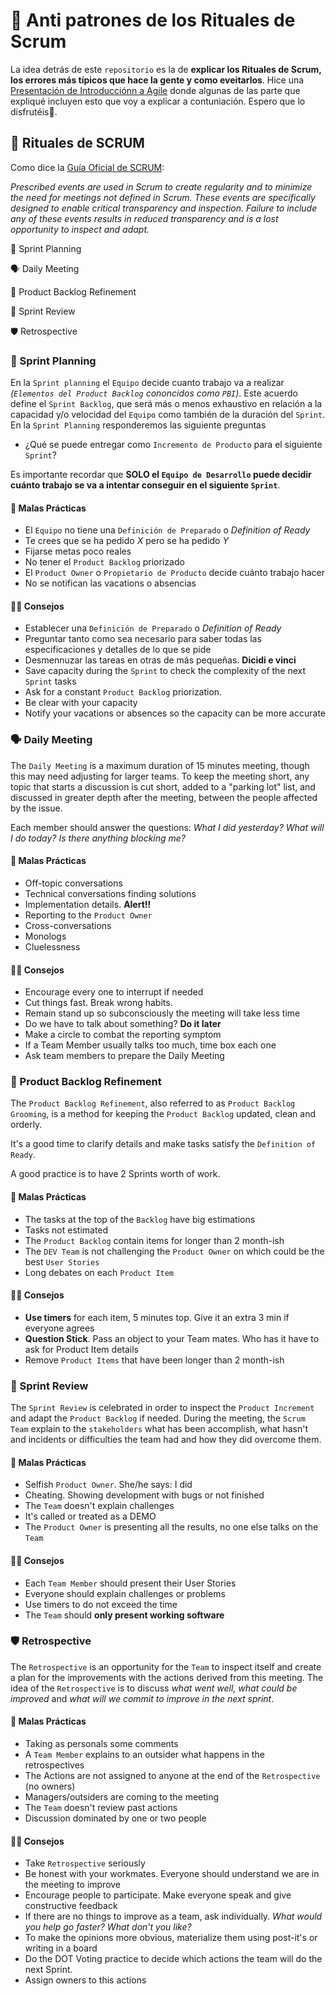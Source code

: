 # 🤷 Anti patrones de los Rituales de Scrum

La idea detrás de este `repositorio` es la de **explicar los Rituales de Scrum, los errores más típicos que hace la gente y como eveitarlos**. Hice una [Presentación de Introducciónn a Agile](https://slides.com/victorribero/practical_agile/fullscreen#/7/14 "Anti-patrones de los Rituales de Scrum") donde algunas de las parte que expliqué incluyen esto que voy a explicar a contuniación. Espero que lo disfrutéis🤗.

## 🧙 Rituales de SCRUM

Como dice la [Guía Oficial de SCRUM](https://scrumguides.org/docs/scrumguide/v2017/2017-Scrum-Guide-US.pdf "Descargar guía guide"):

_Prescribed events are used in Scrum to create regularity and to minimize the need for meetings not defined in Scrum._
_These events are specifically designed to enable critical transparency and inspection. Failure to include any of these events results in reduced transparency and is a lost opportunity to inspect and adapt._

🏁 Sprint Planning

🗣️ Daily Meeting

📝 Product Backlog Refinement

🎉 Sprint Review

🛡️ Retrospective

### 🏁 Sprint Planning

En la `Sprint planning` el `Equipo` decide cuanto trabajo va a realizar _(`Elementos del Product Backlog` cononcidos como `PBI`)_. Este acuerdo define el `Sprint Backlog`, que será más o menos exhaustivo en relación a la capacidad y/o velocidad del `Equipo` como también de la duración del `Sprint`. En la `Sprint Planning` responderemos las siguiente preguntas

- ¿Qué se puede entregar como `Incremento de Producto` para el siguiente `Sprint`?

Es importante recordar que **SOLO el `Equipo de Desarrollo` puede decidir cuánto trabajo se va a intentar conseguir en el siguiente `Sprint`**.

#### 🙅 Malas Prácticas

- El `Equipo` no tiene una `Definición de Preparado` o _Definition of Ready_
- Te crees que se ha pedido _X_ pero se ha pedido _Y_
- Fijarse metas poco reales
- No tener el `Product Backlog` priorizado
- El `Product Owner` o `Propietario de Producto` decide cuánto trabajo hacer
- No se notifican las vacations o absencias

#### 👨‍🏫 Consejos

- Establecer  una `Definición de Preparado` o _Definition of Ready_
- Preguntar tanto como sea necesario para saber todas las especificaciones y detalles de lo que se pide
- Desmennuzar las tareas en otras de más pequeñas. **Dicidi e vinci**
- Save capacity during the `Sprint` to check the complexity of the next `Sprint` tasks
- Ask for a constant `Product Backlog` priorization.
- Be clear with your capacity
- Notify your vacations or absences so the capacity can be more accurate

### 🗣️ Daily Meeting

The `Daily Meeting` is a maximum duration of 15 minutes meeting, though this may need adjusting for larger teams. To keep the meeting short, any topic that starts a discussion is cut short, added to a "parking lot" list, and discussed in greater depth after the meeting, between the people affected by the issue.

Each member should answer the questions: _What I did yesterday? What will I do today? Is there anything blocking me?_

#### 🙅 Malas Prácticas

- Off-topic conversations
- Technical conversations finding solutions
- Implementation details. **Alert!!**
- Reporting to the `Product Owner`
- Cross-conversations
- Monologs
- Cluelessness

#### 👨‍🏫 Consejos

- Encourage every one to interrupt if needed
- Cut things fast. Break wrong habits.
- Remain stand up so subconsciously the meeting will take less time
- Do we have to talk about something? **Do it later**
- Make a circle to combat the reporting symptom
- If a Team Member usually talks too much, time box each one
- Ask team members to prepare the Daily Meeting

### 📝 Product Backlog Refinement

The `Product Backlog Refinement`, also referred to as `Product Backlog Grooming`, is a method for keeping the `Product Backlog` updated, clean and orderly.

It's a good time to clarify details and make tasks satisfy the `Definition of Ready`.

A good practice is to have 2 Sprints worth of work.

#### 🙅 Malas Prácticas

- The tasks at the top of the `Backlog` have big estimations
- Tasks not estimated
- The `Product Backlog` contain items for longer than 2 month-ish
- The `DEV Team` is not challenging the `Product Owner` on which could be the best `User Stories`
- Long debates on each `Product Item`

#### 👨‍🏫 Consejos

- **Use timers** for each item, 5 minutes top. Give it an extra 3 min if everyone agrees
- **Question Stick**. Pass an object to your Team mates. Who has it have to ask for Product Item details
- Remove `Product Items` that have been longer than 2 month-ish

### 🎉 Sprint Review

The `Sprint Review` is celebrated in order to inspect the `Product Increment` and adapt the `Product Backlog` if needed.
During the meeting, the `Scrum Team` explain to the `stakeholders` what has been accomplish, what hasn't and incidents or difficulties
the team had and how they did overcome them.

#### 🙅 Malas Prácticas

- Selfish `Product Owner`. She/he says: I did
- Cheating. Showing development with bugs or not finished
- The `Team` doesn't explain challenges
- It's called or treated as a DEMO
- The `Product Owner` is presenting all the results, no one else talks on the `Team`

#### 👨‍🏫 Consejos

- Each `Team Member` should present their User Stories
- Everyone should explain challenges or problems
- Use timers to do not exceed the time
- The `Team` should **only present working software**

### 🛡️ Retrospective

The `Retrospective` is an opportunity for the `Team` to inspect itself and create a plan for the improvements with the actions derived from this meeting. The idea of the `Retrospective` is to discuss _what went well, what could be improved_ and _what will we commit to improve in the next sprint_.

#### 🙅 Malas Prácticas

- Taking as personals some comments
- A `Team Member` explains to an outsider what happens in the retrospectives
- The Actions are not assigned to anyone at the end of the `Retrospective` (no owners)
- Managers/outsiders are coming to the meeting
- The `Team` doesn't review past actions
- Discussion dominated by one or two people

#### 👨‍🏫 Consejos

- Take `Retrospective` seriously
- Be honest with your workmates. Everyone should understand we are in the meeting to improve
- Encourage people to participate. Make everyone speak and give constructive feedback
- If there are no things to improve as a team, ask individually. _What would you help go faster? What don't you like?_
- To make the opinions more obvious, materialize them using post-it's or writing in a board
- Do the DOT Voting practice to decide which actions the team will do the next Sprint.
- Assign owners to this actions
